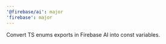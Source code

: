 ```yaml
---
'@firebase/ai': major
'firebase': major
---
```


Convert TS enums exports in Firebase AI into const variables.
